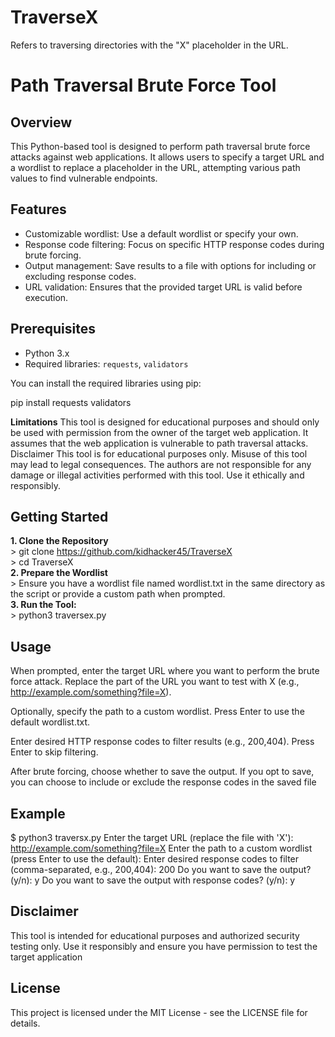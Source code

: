 # TraverseX 
Refers to traversing directories with the "X" placeholder in the URL.
# Path Traversal Brute Force Tool

## Overview
This Python-based tool is designed to perform path traversal brute force attacks against web applications. It allows users to specify a target URL and a wordlist to replace a placeholder in the URL, attempting various path values to find vulnerable endpoints.

## Features
- Customizable wordlist: Use a default wordlist or specify your own.
- Response code filtering: Focus on specific HTTP response codes during brute forcing.
- Output management: Save results to a file with options for including or excluding response codes.
- URL validation: Ensures that the provided target URL is valid before execution.

## Prerequisites
- Python 3.x
- Required libraries: `requests`, `validators`

You can install the required libraries using pip:

pip install requests validators

**Limitations**
This tool is designed for educational purposes and should only be used with permission from the owner of the target web application.
It assumes that the web application is vulnerable to path traversal attacks.
Disclaimer
This tool is for educational purposes only. Misuse of this tool may lead to legal consequences. The authors are not responsible for any damage or illegal activities performed with this tool. Use it ethically and responsibly.


## Getting Started
**1. Clone the Repository**  
        > git clone https://github.com/kidhacker45/TraverseX  
        > cd TraverseX  
**2. Prepare the Wordlist**  
        > Ensure you have a wordlist file named wordlist.txt in the same directory as the script or provide a custom path when prompted.  
**3. Run the Tool:**    
        > python3 traversex.py

## Usage
When prompted, enter the target URL where you want to perform the brute force attack. Replace the part of the URL you want to test with X (e.g., http://example.com/something?file=X).  

Optionally, specify the path to a custom wordlist. Press Enter to use the default wordlist.txt.  

Enter desired HTTP response codes to filter results (e.g., 200,404). Press Enter to skip filtering.  

After brute forcing, choose whether to save the output. If you opt to save, you can choose to include or exclude the response codes in the saved file  

## Example
$ python3 traversx.py
Enter the target URL (replace the file with 'X'): http://example.com/something?file=X
Enter the path to a custom wordlist (press Enter to use the default): 
Enter desired response codes to filter (comma-separated, e.g., 200,404): 200
Do you want to save the output? (y/n): y
Do you want to save the output with response codes? (y/n): y

## Disclaimer
This tool is intended for educational purposes and authorized security testing only. Use it responsibly and ensure you have permission to test the target application

## License
This project is licensed under the MIT License - see the LICENSE file for details.
